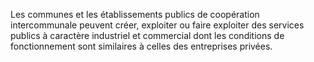 Les communes et les établissements publics de coopération intercommunale peuvent créer, exploiter ou faire exploiter des services publics à caractère industriel et commercial dont les conditions de fonctionnement sont similaires à celles des entreprises privées.